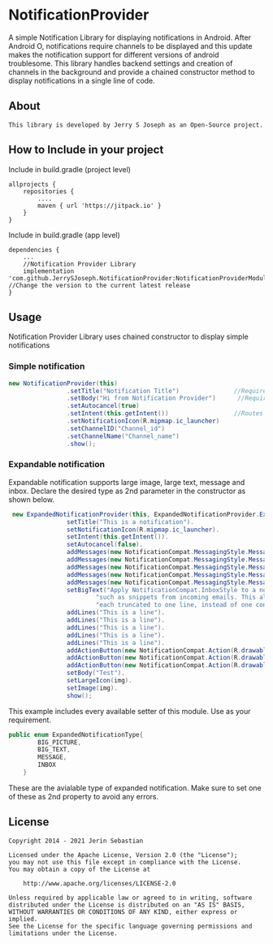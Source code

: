 # NotificationProvider
A simple Notification Library for displaying notifications in Android. After Android O, notifications require channels to be displayed and this update makes the 
notification support for different versions of android troublesome. This library handles backend settings and creation of channels in the background and provide a
chained constructor method to display notifications in a single line of code.

## About 
    This library is developed by Jerry S Joseph as an Open-Source project. 

## How to Include in your project

Include in build.gradle (project level)

```
allprojects {
    repositories {
        ....
        maven { url 'https://jitpack.io' }
    }
}
```

Include in build.gradle (app level)
```
dependencies {
    ...
    //Notification Provider Library
    implementation 'com.github.JerrySJoseph.NotificationProvider:NotificationProviderModule:1.0.0'  //Change the version to the current latest release
}
```

## Usage

Notification Provider Library uses chained constructor to display simple notifications

### Simple notification
```java
new NotificationProvider(this)
                .setTitle("Notification Title")               //Required
                .setBody("Hi from Notification Provider")      //Required
                .setAutocancel(true)                          
                .setIntent(this.getIntent())                  //Routes to intent when clicked on Notification 
                .setNotificationIcon(R.mipmap.ic_launcher)
                .setChannelID("Channel_id")
                .setChannelName("Channel_name")
                .show();

```
### Expandable notification
Expandable notification supports large image, large text, message and inbox. Declare the desired type as 2nd parameter in the constructor as shown below.
```java
 new ExpandedNotificationProvider(this, ExpandedNotificationProvider.ExpandedNotificationType.INBOX).
                setTitle("This is a notification").
                setNotificationIcon(R.mipmap.ic_launcher).
                setIntent(this.getIntent()).
                setAutocancel(false).
                addMessages(new NotificationCompat.MessagingStyle.Message("Hello",System.currentTimeMillis(),"Jerin")).
                addMessages(new NotificationCompat.MessagingStyle.Message("Hi there",System.currentTimeMillis(),"Sundar")).
                addMessages(new NotificationCompat.MessagingStyle.Message("How are you?",System.currentTimeMillis(),"Jerin")).
                addMessages(new NotificationCompat.MessagingStyle.Message("I am fine bro. wbu?",System.currentTimeMillis(),"Sundar")).
                addMessages(new NotificationCompat.MessagingStyle.Message("U know me.. I am fine too",System.currentTimeMillis(),"Jerin")).
                setBigText("Apply NotificationCompat.InboxStyle to a notification if you want to add multiple short summary lines, " +
                        "such as snippets from incoming emails. This allows you to add multiple pieces of content text that are " +
                        "each truncated to one line, instead of one continuous line of text provided by NotificationCompat.BigTextStyle.").
                addLines("This is a line").
                addLines("This is a line").
                addLines("This is a line").
                addLines("This is a line").
                addLines("This is a line").
                addActionButton(new NotificationCompat.Action(R.drawable.ic_reply,"Reply",resultPendingIntent)).
                addActionButton(new NotificationCompat.Action(R.drawable.ic_reply,"Reply",resultPendingIntent)).
                addActionButton(new NotificationCompat.Action(R.drawable.ic_reply,"Reply",resultPendingIntent)).
                setBody("Test").
                setLargeIcon(img).
                setImage(img).
                show();

```
This example includes every available setter of this module. Use as your requirement.

```java
public enum ExpandedNotificationType{
        BIG_PICTURE,
        BIG_TEXT,
        MESSAGE,
        INBOX
    }
```
These are the avialable type of expanded notification. Make sure to set one of these as 2nd property to avoid any errors.

License
-------

    Copyright 2014 - 2021 Jerin Sebastian

    Licensed under the Apache License, Version 2.0 (the "License");
    you may not use this file except in compliance with the License.
    You may obtain a copy of the License at

        http://www.apache.org/licenses/LICENSE-2.0

    Unless required by applicable law or agreed to in writing, software
    distributed under the License is distributed on an "AS IS" BASIS,
    WITHOUT WARRANTIES OR CONDITIONS OF ANY KIND, either express or implied.
    See the License for the specific language governing permissions and
    limitations under the License.
